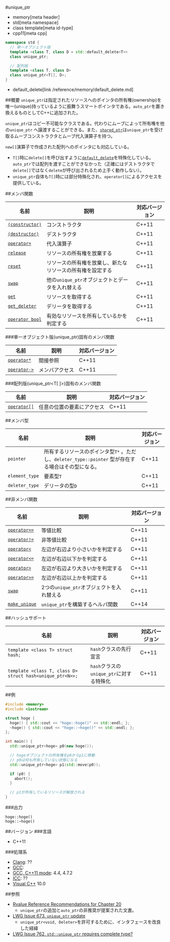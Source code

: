 #unique_ptr
* memory[meta header]
* std[meta namespace]
* class template[meta id-type]
* cpp11[meta cpp]

```cpp
namespace std {
  // 単一オブジェクト版
  template <class T, class D = std::default_delete<T>>
  class unique_ptr;

  // 配列版
  template <class T, class D>
  class unique_ptr<T[], D>;
}
```
* default_delete[link /reference/memory/default_delete.md]

##概要
`unique_ptr`は指定されたリソースへのポインタの所有権(ownership)を唯一(unique)持っているように振舞うスマートポインタである。`auto_ptr`を置き換えるものとしてC++に追加された。

`unique_ptr`はコピー不可能なクラスである。代わりにムーブによって所有権を他の`unique_ptr` へ譲渡することができる。また、[`shared_ptr`](/reference/memory/shared_ptr.md)は`unique_ptr`を受け取るムーブコンストラクタとムーブ代入演算子を持つ。

`new[]`演算子で作成された配列へのポインタにも対応している。

- `T[]`時に`delete[]`を呼び出すように[`default_delete`](/reference/memory/default_delete.md)を特殊化している。`auto_ptr`では配列を渡すことができなかった（正確にはデストラクタで`delete[]`ではなく`delete`が呼び出されるため上手く動作しない）。
- `unique_ptr`自体も`T[]`時には部分特殊化され、`operator[]`によるアクセスを提供している。


##メンバ関数

| 名前 | 説明 | 対応バージョン |
|-----------------------------------------------|--------------------------------------------------|-------|
| [`(constructor)`](unique_ptr/op_constructor.md) | コンストラクタ                               | C++11 |
| [`(destructor)`](unique_ptr/op_destructor.md) | デストラクタ                                   | C++11 |
| [`operator=`](unique_ptr/op_assign.md)      | 代入演算子                                       | C++11 |
| [`release`](unique_ptr/release.md)          | リソースの所有権を放棄する                       | C++11 |
| [`reset`](unique_ptr/reset.md)              | リソースの所有権を放棄し、新たなリソースの所有権を設定する | C++11 |
| [`swap`](unique_ptr/swap.md)                | 他の`unique_ptr`オブジェクトとデータを入れ替える | C++11 |
| [`get`](unique_ptr/get.md)                  | リソースを取得する                               | C++11 |
| [`get_deleter`](unique_ptr/get_deleter.md)  | デリータを取得する                               | C++11 |
| [`operator bool`](unique_ptr/op_bool.md)    | 有効なリソースを所有しているかを判定する         | C++11 |


###単一オブジェクト版(unique_ptr<T>)固有のメンバ関数

| 名前 | 説明 | 対応バージョン |
|------------------------------------------|----------------|-------|
| [`operator*`](unique_ptr/op_deref.md)  | 間接参照       | C++11 |
| [`operator->`](unique_ptr/op_arrow.md) | メンバアクセス | C++11 |


###配列版(unique_ptr<T[ ]>)固有のメンバ関数

| 名前 | 説明 | 対応バージョン |
|---------------------------------------|----------------------------|-------|
| [`operator[]`](unique_ptr/op_at.md) | 任意の位置の要素にアクセス | C++11 |


##メンバ型

| 名前 | 説明 | 対応バージョン |
|----------------|---------------------------------|-------|
| `pointer`      | 所有するリソースのポインタ型`T*` 。ただし、`deleter_type::pointer` 型が存在する場合はその型になる。 | C++11 |
| `element_type` | 要素型`T` | C++11 |
| `deleter_type` | デリータの型`D` | C++11 |


##非メンバ関数

| 名前 | 説明 | 対応バージョン |
|--------------------------------------------------|-------------------------------------------|-------|
| [`operator==`](unique_ptr/op_equal.md)         | 等値比較                                  | C++11 |
| [`operator!=`](unique_ptr/op_not_equal.md)     | 非等値比較                                | C++11 |
| [`operator<`](unique_ptr/op_less.md)           | 左辺が右辺より小さいかを判定する          | C++11 |
| [`operator<=`](unique_ptr/op_less_equal.md)    | 左辺が右辺以下かを判定する                | C++11 |
| [`operator>`](unique_ptr/op_greater.md)        | 左辺が右辺より大きいかを判定する          | C++11 |
| [`operator>=`](unique_ptr/op_greater_equal.md) | 左辺が右辺以上かを判定する                | C++11 |
| [`swap`](unique_ptr/swap_free.md)              | 2つの`unique_ptr`オブジェクトを入れ替える | C++11 |
| [`make_unique`](make_unique.md)                | `unique_ptr`を構築するヘルパ関数          | C++14 |

##ハッシュサポート

| 名前 | 説明 | 対応バージョン |
|-----------------------------------------------------------|------------------------------------------|-------|
| `template <class T> struct hash;`                         | `hash`クラスの先行宣言                   | C++11 |
| `template <class T, class D> struct hash<unique_ptr<N>>;` | `hash`クラスの`unique_ptr`に対する特殊化 | C++11 |


##例
```cpp
#include <memory>
#include <iostream>

struct hoge {
  hoge() { std::cout << "hoge::hoge()" << std::endl; };
  ~hoge() { std::cout << "hoge::~hoge()" << std::endl; };
};

int main() {
  std::unique_ptr<hoge> p0(new hoge());

  // hogeオブジェクトの所有権をp0からp1に移動
  // p0は何も所有していない状態になる
  std::unique_ptr<hoge> p1(std::move(p0));

  if (p0) {
    abort();
  }

  // p1が所有しているリソースが解放される
}
```

###出力
```
hoge::hoge()
hoge::~hoge()
```

##バージョン
###言語
- C++11

###処理系
- [Clang](/implementation.md#clang): ??
- [GCC](/implementation.md#gcc): 
- [GCC, C++11 mode](/implementation.md#gcc): 4.4, 4.7.2
- [ICC](/implementation.md#icc): ??
- [Visual C++](/implementation.md#visual_cpp) 10.0


##参照
- [Rvalue Reference Recommendations for Chapter 20](http://www.open-std.org/jtc1/sc22/wg21/docs/papers/2005/n1856.html)
    - `unique_ptr`の追加と`auto_ptr`の非推奨が提案された文書。
- [LWG Issue 673. `unique_ptr` update](http://www.open-std.org/jtc1/sc22/wg21/docs/lwg-defects.html#672)
    - `unique_ptr<void, Deleter>`を許可するために、インタフェースを改良した経緯
- [LWG Issue 762. `std::unique_ptr` requires complete type?](http://www.open-std.org/jtc1/sc22/wg21/docs/lwg-defects.html#762)

